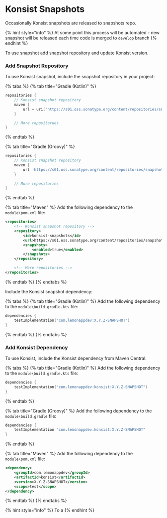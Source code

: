 # Konsist Snapshots

Occasionally  Konsist snapshots are released to snapshots repo.

{% hint style="info" %}
At some point this process will be automated - new snapshot will be released each time code is merged to `develop` branch
{% endhint %}

To use snapshot add snapshot repository and update Konsist version.

### Add Snapshot Repository

To use Konsist snapshot, include the snapshot repository in your project:

{% tabs %}
{% tab title="Gradle (Kotlin)" %}
```kotlin
repositories {
    // Konsist snapshot repository
    maven {
        url = uri("https://s01.oss.sonatype.org/content/repositories/snapshots/")
    }

    // More repositorues
}
```
{% endtab %}

{% tab title="Gradle (Groovy)" %}
```groovy
repositories {
    // Konsist snapshot repository
    maven {
        url 'https://s01.oss.sonatype.org/content/repositories/snapshots/'
    }
    
    // More repositories
}
```
{% endtab %}

{% tab title="Maven" %}
Add the following dependency to the `module\pom.xml` file:

```xml
<repositories>
    <!-- Konsist snapshot repository -->
    <repository>
        <id>konsist-snapshots</id>
        <url>https://s01.oss.sonatype.org/content/repositories/snapshots/</url>
        <snapshots>
            <enabled>true</enabled>
        </snapshots>
    </repository>

    <!-- More repositories -->
</repositories>
```
{% endtab %}
{% endtabs %}

Include the Konsist snapshot dependency:

{% tabs %}
{% tab title="Gradle (Kotlin)" %}
Add the following dependency to the `module\build.gradle.kts` file:

```kotlin
dependencies {
    testImplementation("com.lemonappdev:X.Y.Z-SNAPSHOT")
}
```
{% endtab %}
{% endtabs %}



### Add Konsist Dependency

To use Konsist, include the Konsist dependency from Maven Central:

{% tabs %}
{% tab title="Gradle (Kotlin)" %}
Add the following dependency to the `module\build.gradle.kts` file:

```kotlin
dependencies {
    testImplementation("com.lemonappdev:konsist:X.Y.Z-SNAPSHOT")
}
```
{% endtab %}

{% tab title="Gradle (Groovy)" %}
Add the following dependency to the `module\build.gradle` file:

```groovy
dependencies {
    testImplementation "com.lemonappdev:konsist:X.Y.Z-SNAPSHOT"
}
```
{% endtab %}

{% tab title="Maven" %}
Add the following dependency to the `module\pom.xml` file:

```xml
<dependency>
    <groupId>com.lemonappdev</groupId>
    <artifactId>konsist</artifactId>
    <version>X.Y.Z-SNAPSHOT</version>
    <scope>test</scope>
</dependency>
```
{% endtab %}
{% endtabs %}

{% hint style="info" %}
To a
{% endhint %}

